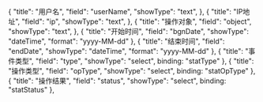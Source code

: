   {
              "title": "用户名", "field": "userName", "showType": "text", },
            { "title": "IP地址", "field": "ip", "showType": "text", },
            { "title": "操作对象", "field": "object", "showType": "text", },
            { "title": "开始时间", "field": "bgnDate", "showType": "dateTime", "format": "yyyy-MM-dd" },
            { "title": "结束时间", "field": "endDate", "showType": "dateTime", "format": "yyyy-MM-dd" },
            { "title": "事件类型", "field": "type", "showType": "select", binding: "statType" },
            { "title": "操作类型", "field": "opType", "showType": "select", binding: "statOpType" },
            { "title": "操作结果", "field": "status", "showType": "select", binding: "statStatus" },
